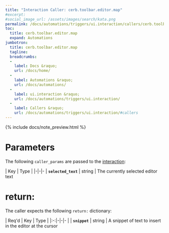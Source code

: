 ```yaml
---
title: "Interaction Caller: cerb.toolbar.editor.map"
#excerpt: 
#social_image_url: /assets/images/search/kata.png
permalink: /docs/automations/triggers/ui.interaction/callers/cerb.toolbar.editor.map/
toc:
  title: cerb.toolbar.editor.map
  expand: Automations
jumbotron:
  title: cerb.toolbar.editor.map
  tagline: 
  breadcrumbs:
  -
    label: Docs &raquo;
    url: /docs/home/
  -
    label: Automations &raquo;
    url: /docs/automations/
  -
    label: ui.interaction &raquo;
    url: /docs/automations/triggers/ui.interaction/
  -
    label: Callers &raquo;
    url: /docs/automations/triggers/ui.interaction/#callers
---
```


{% include docs/note_preview.html %}

# Parameters

The following `caller_params` are passed to the [interaction](/docs/automations/triggers/ui.interaction/):

| Key | Type | 
|-|-|-
| **`selected_text`** | string | The currently selected editor text

# return:

The caller expects the following `return:` dictionary:

| Req'd | Key | Type | 
|:-:|-|-|-
| | **`snippet`** | string | A snippet of text to insert in the editor at the cursor
